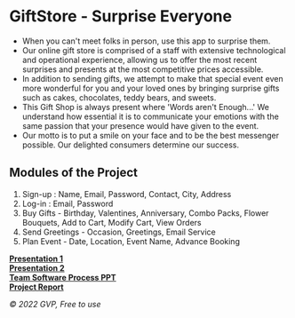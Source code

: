 # GiftStore - Surprise Everyone

- When you can't meet folks in person, use this app to surprise them.
- Our online gift store is comprised of a staff with extensive technological and operational experience, allowing us to offer the most recent surprises and presents at the most competitive prices accessible.
- In addition to sending gifts, we attempt to make that special event even more wonderful for you and your loved ones by bringing surprise gifts such as cakes, chocolates, teddy bears, and sweets.
- This Gift Shop is always present where 'Words aren't Enough...' We understand how essential it is to communicate your emotions with the same passion that your presence would have given to the event.
- Our motto is to put a smile on your face and to be the best messenger possible. Our delighted consumers determine our success.

## Modules of the Project
1. Sign-up : Name, Email, Password, Contact, City, Address
2. Log-in : Email, Password
3. Buy Gifts - Birthday, Valentines, Anniversary, Combo Packs, Flower Bouquets, Add to Cart, Modify Cart, View Orders
4. Send Greetings - Occasion, Greetings, Email Service
5. Plan Event - Date, Location, Event Name, Advance Booking

<a href="https://docs.google.com/presentation/d/1g0X75lCR7cpqL6MZ7sn8gndC27UEOXNOfN63J5f53Qg/edit?usp=sharing" target="_blank"><b>Presentation 1</b></a>
<br>
<a href="https://docs.google.com/presentation/d/1MMn_dNR5Hy6f1sy0gXfqBroRR6kTtVSgiciN3DJh04U/edit?usp=sharing" target="_blank"><b>Presentation 2</b></a>
<br>
<a href="https://docs.google.com/presentation/d/1bdwGvBumnz47SZH-chWaY1geK-_omnB0/edit?usp=sharing&ouid=109616356529090761821&rtpof=true&sd=true" target="_blank"><b>Team Software Process PPT</b></a>
<br>
<a href="./Compiled Files/PDV Report.pdf" target="_blank"><b>Project Report</b></a>

   *&copy; 2022 GVP, Free to use*
